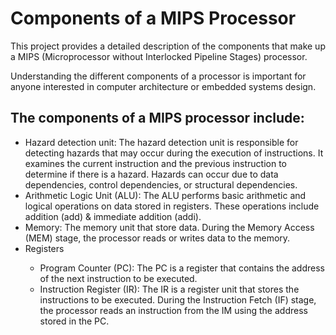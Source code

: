 <h1>Components of a MIPS Processor</h1>
<p>This project provides a detailed description of the components that make up a MIPS (Microprocessor without Interlocked Pipeline Stages) processor. </p>
<p>Understanding the different components of a processor is important for anyone interested in computer architecture or embedded systems design.</p>

<h2>The components of a MIPS processor include:</h2>
<ul>
  <li>
    Hazard detection unit: The hazard detection unit is responsible for detecting hazards that may occur during the execution of instructions. It examines the current instruction and the previous instruction to determine if there is a hazard. Hazards can occur due to data dependencies, control dependencies, or structural dependencies.
  </li>
  
  <li>
    Arithmetic Logic Unit (ALU): The ALU performs basic arithmetic and logical operations on data stored in registers. These operations include addition (add) & immediate addition (addi).
  </li>
  <li>
    Memory: The memory unit that store data. During the Memory Access (MEM) stage, the processor reads or writes data to the memory.
  </li>
    <li>Registers</li>
    <ul class="registers">
      <li>
      Program Counter (PC): The PC is a register that contains the address of the next instruction to be executed.
      </li>
      <li>
        Instruction Register (IR): The IR is a register unit that stores the instructions to be executed. During the Instruction Fetch (IF) stage, the processor reads an instruction from the IM using the address stored in           the PC.
      </li>
    </ul>
</ul>
